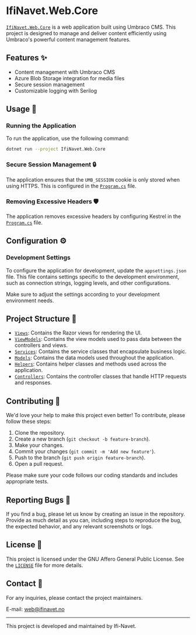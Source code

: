 # IfiNavet.Web.Core

[`IfiNavet.Web.Core`](IfiNavet.Web.Core) is a web application built using Umbraco CMS. This project is designed to manage and deliver content efficiently using Umbraco's powerful content management features.

## Features ✨

-   Content management with Umbraco CMS
-   Azure Blob Storage integration for media files
-   Secure session management
-   Customizable logging with Serilog

## Usage 🚀

### Running the Application

To run the application, use the following command:

```sh
dotnet run --project IfiNavet.Web.Core
```

### Secure Session Management 🔒

The application ensures that the `UMB_SESSION` cookie is only stored when using HTTPS. This is configured in the [`Program.cs`](IfiNavet.Web.Core/Program.cs) file.

### Removing Excessive Headers 🛡️

The application removes excessive headers by configuring Kestrel in the [`Program.cs`](IfiNavet.Web.Core/Program.cs) file.

## Configuration ⚙️

### Development Settings

To configure the application for development, update the `appsettings.json` file. This file contains settings specific to the development environment, such as connection strings, logging levels, and other configurations.

Make sure to adjust the settings according to your development environment needs.

## Project Structure 📂

-   [`Views`](IfiNavet.Web.Core/Views): Contains the Razor views for rendering the UI.
-   [`ViewModels`](IfiNavet.Web.Core/ViewModels): Contains the view models used to pass data between the controllers and views.
-   [`Services`](IfiNavet.Web.Core/Services): Contains the service classes that encapsulate business logic.
-   [`Models`](IfiNavet.Web.Core/Models): Contains the data models used throughout the application.
-   [`Helpers`](IfiNavet.Web.Core/Helpers): Contains helper classes and methods used across the application.
-   [`Controllers`](IfiNavet.Web.Core/Controllers): Contains the controller classes that handle HTTP requests and responses.

## Contributing 🤝

We'd love your help to make this project even better! To contribute, please follow these steps:

1. Clone the repository.
2. Create a new branch (`git checkout -b feature-branch`).
3. Make your changes.
4. Commit your changes (`git commit -m 'Add new feature'`).
5. Push to the branch (`git push origin feature-branch`).
6. Open a pull request.

Please make sure your code follows our coding standards and includes appropriate tests.

## Reporting Bugs 🐛

If you find a bug, please let us know by creating an issue in the repository. Provide as much detail as you can, including steps to reproduce the bug, the expected behavior, and any relevant screenshots or logs.

## License 📄

This project is licensed under the GNU Affero General Public License. See the [`LICENSE`](LICENSE) file for more details.

## Contact 📧

For any inquiries, please contact the project maintainers.

E-mail: <web@ifinavet.no>

---

This project is developed and maintained by Ifi-Navet.
